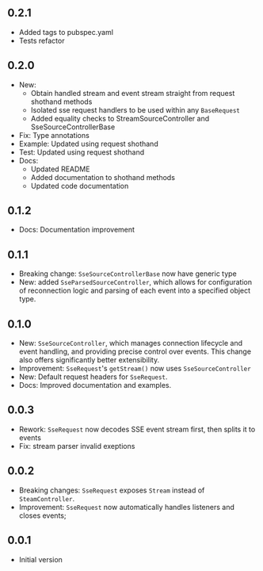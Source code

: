 ## 0.2.1

- Added tags to pubspec.yaml
- Tests refactor

## 0.2.0

- New:
  - Obtain handled stream and event stream straight from request shothand methods
  - Isolated sse request handlers to be used within any `BaseRequest`
  - Added equality checks to StreamSourceController and SseSourceControllerBase
- Fix: Type annotations
- Example: Updated using request shothand
- Test: Updated using request shothand
- Docs:
  - Updated README
  - Added documentation to shothand methods
  - Updated code documentation

## 0.1.2

- Docs: Documentation improvement

## 0.1.1

- Breaking change: `SseSourceControllerBase` now have generic type
- New: added `SseParsedSourceController`, which allows for configuration of reconnection logic and parsing of each event into a specified object type.

## 0.1.0

- New: `SseSourceController`, which manages connection lifecycle and event handling, and providing precise control over events. This change also offers significantly better extensibility.
- Improvement: `SseRequest`'s `getStream()` now uses `SseSourceController`
- New: Default request headers for `SseRequest`.
- Docs: Improved documentation and examples.

## 0.0.3

- Rework: `SseRequest` now decodes SSE event stream first, then splits it to events
- Fix: stream parser invalid exeptions

## 0.0.2

- Breaking changes: `SseRequest` exposes `Stream` instead of `SteamController`.
- Improvement: `SseRequest` now automatically handles listeners and closes events;

## 0.0.1

- Initial version
